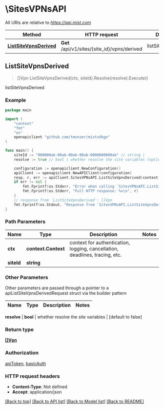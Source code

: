 # \SitesVPNsAPI

All URIs are relative to *https://api.mist.com*

Method | HTTP request | Description
------------- | ------------- | -------------
[**ListSiteVpnsDerived**](SitesVPNsAPI.md#ListSiteVpnsDerived) | **Get** /api/v1/sites/{site_id}/vpns/derived | listSiteVpnsDerived



## ListSiteVpnsDerived

> []Vpn ListSiteVpnsDerived(ctx, siteId).Resolve(resolve).Execute()

listSiteVpnsDerived



### Example

```go
package main

import (
	"context"
	"fmt"
	"os"
	openapiclient "github.com/tmunzer/mistsdkgo"
)

func main() {
	siteId := "000000ab-00ab-00ab-00ab-0000000000ab" // string | 
	resolve := true // bool | whether resolve the site variables (optional) (default to false)

	configuration := openapiclient.NewConfiguration()
	apiClient := openapiclient.NewAPIClient(configuration)
	resp, r, err := apiClient.SitesVPNsAPI.ListSiteVpnsDerived(context.Background(), siteId).Resolve(resolve).Execute()
	if err != nil {
		fmt.Fprintf(os.Stderr, "Error when calling `SitesVPNsAPI.ListSiteVpnsDerived``: %v\n", err)
		fmt.Fprintf(os.Stderr, "Full HTTP response: %v\n", r)
	}
	// response from `ListSiteVpnsDerived`: []Vpn
	fmt.Fprintf(os.Stdout, "Response from `SitesVPNsAPI.ListSiteVpnsDerived`: %v\n", resp)
}
```

### Path Parameters


Name | Type | Description  | Notes
------------- | ------------- | ------------- | -------------
**ctx** | **context.Context** | context for authentication, logging, cancellation, deadlines, tracing, etc.
**siteId** | **string** |  | 

### Other Parameters

Other parameters are passed through a pointer to a apiListSiteVpnsDerivedRequest struct via the builder pattern


Name | Type | Description  | Notes
------------- | ------------- | ------------- | -------------

 **resolve** | **bool** | whether resolve the site variables | [default to false]

### Return type

[**[]Vpn**](Vpn.md)

### Authorization

[apiToken](../README.md#apiToken), [basicAuth](../README.md#basicAuth)

### HTTP request headers

- **Content-Type**: Not defined
- **Accept**: application/json

[[Back to top]](#) [[Back to API list]](../README.md#documentation-for-api-endpoints)
[[Back to Model list]](../README.md#documentation-for-models)
[[Back to README]](../README.md)

